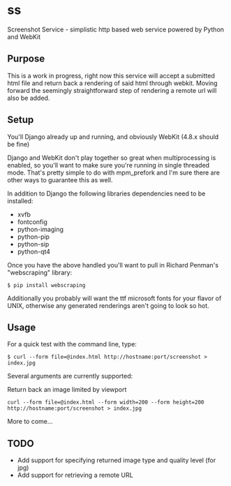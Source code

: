 # ss

Screenshot Service - simplistic http based web service powered by Python and WebKit

## Purpose

This is a work in progress, right now this service will accept a submitted html file
and return back a rendering of said html through webkit. Moving forward the seemingly
straightforward step of rendering a remote url will also be added.

## Setup

You'll Django already up and running, and obviously WebKit (4.8.x should be fine)

Django and WebKit don't play together so great when multiprocessing is enabled, so you'll
want to make sure you're running in single threaded mode. That's pretty simple to do with
mpm_prefork and I'm sure there are other ways to guarantee this as well.

In addition to Django the following libraries dependencies need to be installed:
- xvfb
- fontconfig
- python-imaging
- python-pip
- python-sip
- python-qt4

Once you have the above handled you'll want to pull in Richard Penman's "webscraping" library:

```
$ pip install webscraping
```

Additionally you probably will want the ttf microsoft fonts for your flavor of UNIX, otherwise
any generated renderings aren't going to look so hot.

## Usage

For a quick test with the command line, type:

```
$ curl --form file=@index.html http://hostname:port/screenshot > index.jpg
```

Several arguments are currently supported:

Return back an image limited by viewport

```
curl --form file=@index.html --form width=200 --form height=200 http://hostname:port/screenshot > index.jpg
```

More to come...

## TODO

* Add support for specifying returned image type and quality level (for jpg)
* Add support for retrieving a remote URL
